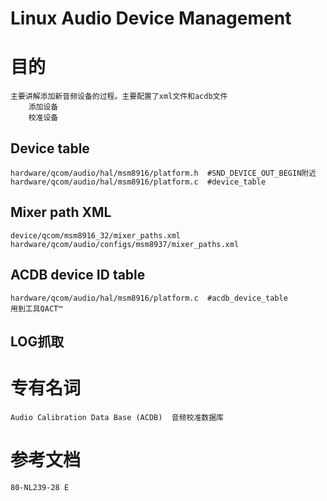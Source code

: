 # Linux Audio Device Management

# 目的
    主要讲解添加新音频设备的过程。主要配置了xml文件和acdb文件
        添加设备
        校准设备
## Device table
    hardware/qcom/audio/hal/msm8916/platform.h  #SND_DEVICE_OUT_BEGIN附近
    hardware/qcom/audio/hal/msm8916/platform.c  #device_table
## Mixer path XML
    device/qcom/msm8916_32/mixer_paths.xml
    hardware/qcom/audio/configs/msm8937/mixer_paths.xml
## ACDB device ID table
    hardware/qcom/audio/hal/msm8916/platform.c  #acdb_device_table
    用到工具QACT™
## LOG抓取

# 专有名词
    Audio Calibration Data Base (ACDB)  音频校准数据库
# 参考文档
    80-NL239-28 E
